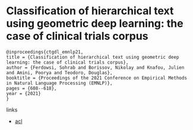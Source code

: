 # Classification of hierarchical text using geometric deep learning: the case of clinical trials corpus

```
@inproceedings{ctgdl_emnlp21,
title = {Classification of hierarchical text using geometric deep learning: the case of clinical trials corpus},
author = {Ferdowsi, Sohrab and Borissov, Nikolay and Knafou, Julien and Amini, Poorya and Teodoro, Douglas},
booktitle = {Proceedings of the 2021 Conference on Empirical Methods in Natural Language Processing (EMNLP)},
pages = {608--618},
year = {2021}
}
```

links
- [acl](https://aclanthology.org/2021.emnlp-main.48)
